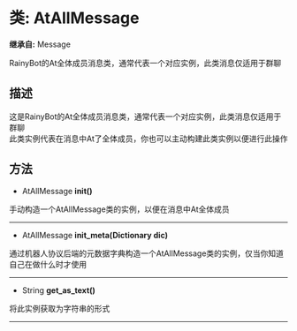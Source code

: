 # 类: AtAllMessage  
  
**继承自:** Message  
  
RainyBot的At全体成员消息类，通常代表一个对应实例，此类消息仅适用于群聊  
  
## 描述  
  
这是RainyBot的At全体成员消息类，通常代表一个对应实例，此类消息仅适用于群聊   
此类实例代表在消息中At了全体成员，你也可以主动构建此类实例以便进行此操作  
  
## 方法 
  
- AtAllMessage **init()**  
  
手动构造一个AtAllMessage类的实例，以便在消息中At全体成员  
  
---  
  
- AtAllMessage **init_meta(Dictionary dic)**  
  
通过机器人协议后端的元数据字典构造一个AtAllMessage类的实例，仅当你知道自己在做什么时才使用  
  
---  
  
- String **get_as_text()**  
  
将此实例获取为字符串的形式  
  
---  
  

